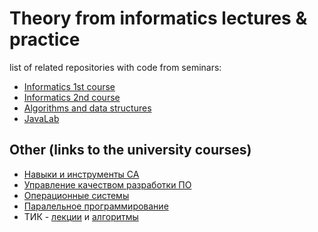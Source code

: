 # Theory from informatics lectures & practice

list of related repositories with code from seminars:

* [Informatics 1st course](https://github.com/DanTrofimov/informatics-practice-1st)
* [Informatics 2nd course](https://github.com/DanTrofimov/informatics-practice-2nd)
* [Algorithms and data structures](https://github.com/DanTrofimov/ads-practice)
* [JavaLab](https://github.com/DanTrofimov/JavaLab)

## Other (links to the university courses)

* [Навыки и инструменты СА](https://www.youtube.com/watch?v=iq6bZTZla28&list=PLtVDMrBrIaems5B8wnw_WqnUiZt1k6rY4)
* [Управление качеством разработки ПО](https://github.com/DanTrofimov/tests)
* [Операционные системы](https://github.com/DanTrofimov/OS)
* [Паралельное программирование](https://github.com/DanTrofimov/parallel-programming)
* ТИК - [лекции](https://www.youtube.com/playlist?list=PLbUGLDQvckP8aA5yVAk_weldY9kA-ardk) и [алгоритмы](https://www.youtube.com/watch?v=dQw4w9WgXcQ)
